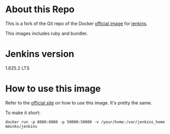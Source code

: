# About this Repo

This is a fork of the Git repo of the Docker [official image](https://docs.docker.com/docker-hub/official_repos/) for [jenkins](hhttps://hub.docker.com/_/jenkins/).

This images includes ruby and bundler.

# Jenkins version

1.625.2 LTS

# How to use this image

Refer to the [official site](https://github.com/jenkinsci/docker) on how to use this image. It's pretty the same.

To make it short:

```
docker run -p 8080:8080 -p 50000:50000 -v /your/home:/var/jenkins_home mminks/jenkins
```
